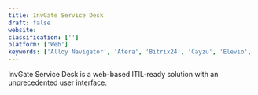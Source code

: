 ```yaml
---
title: InvGate Service Desk
draft: false 
website: 
classification: ['']
platform: ['Web']
keywords: ['Alloy Navigator', 'Atera', 'Bitrix24', 'Cayzu', 'Elevio', 'Freshdesk', 'Freshservice', 'Front App', 'HappyFox', 'HelpScout', 'Kaseya VSA', 'LiveAgent', 'ManageEngine ServiceDesk Plus', 'NetHelpDesk', 'Salesforce Service Cloud', 'SolarWinds Service Desk', 'Vivantio', 'Yonyx', 'Zoho Desk']
---
```

InvGate Service Desk is a web-based ITIL-ready solution with an unprecedented user interface.